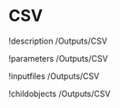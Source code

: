 <!-- MOOSE Documentation Stub: Remove this when content is added. -->

# CSV
!description /Outputs/CSV

!parameters /Outputs/CSV

!inputfiles /Outputs/CSV

!childobjects /Outputs/CSV
